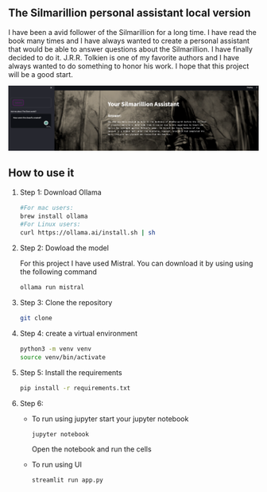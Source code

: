 ## The Silmarillion personal assistant local version

I have been a avid follower of the Silmarillion for a long time. I have read the book many times and I have always wanted to create a personal assistant that would be able to answer questions about the Silmarillion. I have finally decided to do it. 
J.R.R. Tolkien is one of my favorite authors and I have always wanted to do something to honor his work. I hope that this project will be a good start.

![Alt text](image-1.png)

## How to use it
1. Step 1: Download Ollama
    ```bash
    #For mac users:
    brew install ollama
    #For Linux users:
    curl https://ollama.ai/install.sh | sh
    ```

2. Step 2: Dowload the model

    For this project I have used Mistral. You can download it by using using the following command
    ```bash
    ollama run mistral
    ```
3. Step 3: Clone the repository
    ```bash
    git clone

4. Step 4: create a virtual environment
    ```bash
    python3 -m venv venv
    source venv/bin/activate
    ```
5. Step 5: Install the requirements
    ```bash
    pip install -r requirements.txt
    ```
6. Step 6: 
    * To run using jupyter
        start your jupyter notebook
        ```bash
        jupyter notebook
        ```
        Open the notebook and run the cells

    * To run using UI
        ```bash
        streamlit run app.py
        ```

   
